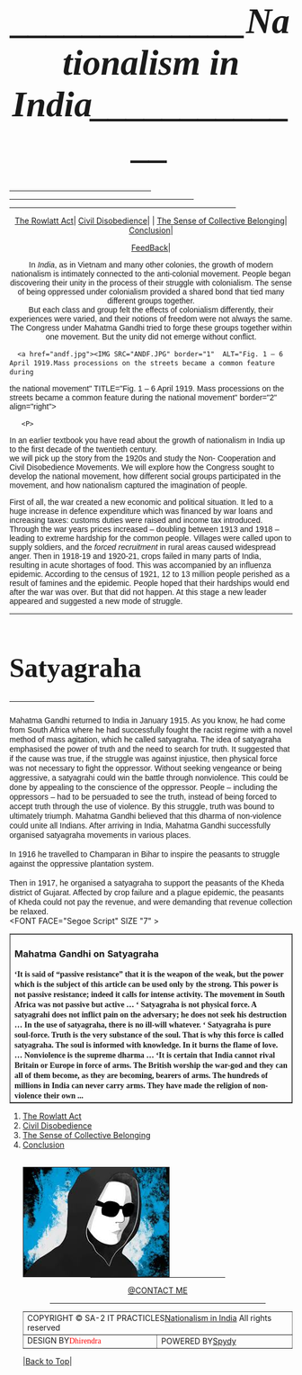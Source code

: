 <HTML>
    <HEAD>
        <TITLE>
              Nationalism in India
        </TITLE>
    </HEAD><a name="top"></a>
                  <FONT FACE="MANY WEATZ" SIZE="6" > <H1 ALIGN="CENTER" ><I>_____________Nationalism in India_____________</I></H1></FONT>
             <HR SIZE=7 NOSHADE COLOR=#FF7800 WIDTH =50%>
			 <HR SIZE=7 NOSHADE COLOR=WHITE WIDTH =65%>
			 <HR SIZE=7 NOSHADE COLOR=#0BB800 WIDTH =80% >

  <BODY ALINK="RED" VLINK="GREEN" LINK="BLUE" background="background - Copy.jpg" topmargin = 10 leftmargin=130>
  <center>
 <a href="The Rowlatt Act.HTML" title="The Rowlatt Act"> The Rowlatt Act</A>|
 <a href="Civil Disobedience.HTML" title="Civil Disobedience"> Civil Disobedience</A>|
 | <a href="The Sense of Collective Belonging.HTML" title="The Sense of Collective Belonging">The Sense of Collective Belonging</A>|
  <a href="Conclusion.HTML" title=" Conclusion"> Conclusion</A>|
  
  <a href="ABOUT ME.HTML" title=" FeedBack"> FeedBack</A>| 
  </center>
  <FONT FACE="ARIAL" SIZE "6" >
                <P ALIGN="CENTER">
        In <I>India</I>, as in Vietnam and many other colonies, the growth of
 modern nationalism is intimately connected to the anti-colonial
 movement. People began discovering their unity in the process of
 their struggle with colonialism. The sense of being oppressed under
 colonialism provided a shared bond that tied many different groups
 together.<BR> But each class and group felt the effects of colonialism
 differently, their experiences were varied, and their notions of
 freedom were not always the same. The Congress under Mahatma
 Gandhi tried to forge these groups together within one movement.
 But the unity did not emerge without conflict.</P>
      
	  <a href="andf.jpg"><IMG SRC="ANDF.JPG" border="1"  ALT="Fig. 1 – 6 April 1919.Mass processions on the streets became a common feature during
   the national movement" TITLE="Fig. 1 – 6 April 1919. Mass processions on the streets became a common feature during the national movement" border="2" align="right"></a>
      
       <P>
 In an earlier textbook you have read about the growth of nationalism
 in India up to the first decade of the twentieth century. <BR>
 we will pick up the story from the 1920s and study the Non-
 Cooperation and Civil Disobedience Movements. We will explore
 how the Congress sought to develop the national movement, how
 different social groups participated in the movement, and how
 nationalism captured the imagination of people.</P>
  <p>
 First of all, the war created a new economic and political situation.
 It led to a huge increase in defence expenditure which was financed
 by war loans and increasing taxes: customs duties were raised and
 income tax introduced. Through the war years prices increased –
 doubling between 1913 and 1918 – leading to extreme hardship
 for the common people. Villages were called upon to supply soldiers,
 and the <i>forced recruitment</i> in rural areas caused widespread anger.
 Then in 1918-19 and 1920-21, crops failed in many parts of India,
 resulting in acute shortages of food. This was accompanied by an
 influenza epidemic. According to the census of 1921, 12 to 13 million
 people perished as a result of famines and the epidemic.
 People hoped that their hardships would end after the war was
 over. But that did not happen.
 At this stage a new leader appeared and suggested a new mode
 of struggle.</p><hr>
<FONT FACE="MANY WEATZ" SIZE="5">
<H1>   Satyagraha  </H1><hr width =30% align="left"></FONT>

Mahatma Gandhi returned to India in January 1915. As you know,
he had come from South Africa where he had successfully fought the racist regime with a novel method of mass agitation, which he
called satyagraha. The idea of satyagraha emphasised the power of
truth and the need to search for truth. It suggested that if the cause
was true, if the struggle was against injustice, then physical force was
not necessary to fight the oppressor. Without seeking vengeance or
being aggressive, a satyagrahi could win the battle through nonviolence.
This could be done by appealing to the conscience of the
oppressor. People – including the oppressors – had to be persuaded
to see the truth, instead of being forced to accept truth through the
use of violence. By this struggle, truth was bound to ultimately
triumph. Mahatma Gandhi believed that this dharma of non-violence
could unite all Indians.
After arriving in India, Mahatma Gandhi successfully organised
satyagraha movements in various places. <br><br>
In 1916 he travelled to
Champaran in Bihar to inspire the peasants to struggle against the
oppressive plantation system.<br><br> 
Then in 1917, he organised a satyagraha
to support the peasants of the Kheda district of Gujarat. Affected
by crop failure and a plague epidemic, the peasants of Kheda could
not pay the revenue, and were demanding that revenue collection be
relaxed. <br></FONT><FONT FACE="Segoe Script" SIZE "7" >
<TABLE BORDER="1">
<TR><TD><B><H3>Mahatma Gandhi on Satyagraha</H3></FONT><FONT FACE="TEMPUS SANS ITC" SIZE "7" >
‘It is said of “passive resistance” that it is the
weapon of the weak, but the power which is
the subject of this article can be used only
by the strong. This power is not passive
resistance; indeed it calls for intense activity. The
movement in South Africa was not passive
but active …
‘ Satyagraha is not physical force. A satyagrahi
does not inflict pain on the adversary; he does
not seek his destruction … In the use of
satyagraha, there is no ill-will whatever.
‘ Satyagraha is pure soul-force. Truth is the very
substance of the soul. That is why this force is
called satyagraha. The soul is informed with
knowledge. In it burns the flame of love. … Nonviolence
is the supreme dharma …
‘It is certain that India cannot rival Britain or
Europe in force of arms. The British worship the
war-god and they can all of them become, as
they are becoming, bearers of arms. The
hundreds of millions in India can never carry arms.
They have made the religion of non-violence their
own ...</B></TD></TR></TABLE></FONT>

<OL TYPE="1">
<LI><A HREF="The Rowlatt Act.HTML " title=" The Rowlatt Act"> The Rowlatt Act</A></LI>
<LI><A HREF="Civil Disobedience.HTML" title="Civil Disobedience">Civil Disobedience</A></LI>
<LI><A HREF="The Sense of Collective Belonging.html" title="The Sense of Collective Belonging">The Sense of Collective Belonging</A></LI>
<LI><A HREF="Conclusion.HTML"title="Conclusion"> Conclusion</A></LI>
<A HREF=" "> </A></LI><br>



<a href="spydy.jpg"><IMG SRC="spydy.jpg" border="1"  ALT="AUTHOR" TITLE="AUTHOR" border="2" align="LEFT"></a>
<CENTER><hr width="50%">
<A HREF="ABOUT ME.HTML">  @CONTACT ME</A><hr width="80%">
</CENTER><TABLE BORDER="5"   CELLPADDING="7" FRAME="VOID"  RULES="COS" CELLSPACING="2">
<TR>
<TD COLSPAN="2" background="d.jpg">
COPYRIGHT © SA-2 IT PRACTICLES<A HREF="HOME PAGE.HTML">Nationalism in India</A>
    All rights reserved  </TD>    </TR><TR>
 <TD background="sa.jpg">  DESIGN BY<FONT FACE="MANY WEATZ" SIZE "9" color="red">Dhirendra</font>
 </TD>
<TD background="sa.jpg">
POWERED BY<A HREF="SPYDY.JPG">Spydy</A></TD></TR></TABLE>|<a href="#top">Back to Top</a>|





</BODY>
</HTML>
